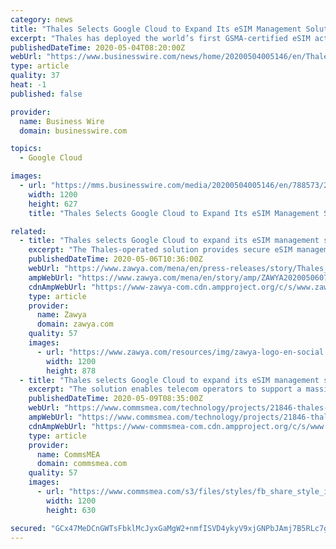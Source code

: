 ```yaml
---
category: news
title: "Thales Selects Google Cloud to Expand Its eSIM Management Solution"
excerpt: "Thales has deployed the world’s first GSMA-certified eSIM activation solution on Google Cloud. This solution will offer telecom operators secure and h"
publishedDateTime: 2020-05-04T08:20:00Z
webUrl: "https://www.businesswire.com/news/home/20200504005146/en/Thales-Selects-Google-Cloud-Expand-eSIM-Management"
type: article
quality: 37
heat: -1
published: false

provider:
  name: Business Wire
  domain: businesswire.com

topics:
  - Google Cloud

images:
  - url: "https://mms.businesswire.com/media/20200504005146/en/788573/23/thales+graphic.jpg"
    width: 1200
    height: 627
    title: "Thales Selects Google Cloud to Expand Its eSIM Management Solution"

related:
  - title: "Thales selects Google Cloud to expand its eSIM management solution"
    excerpt: "The Thales-operated solution provides secure eSIM management services and provides compliance with data protection and privacy requirements."
    publishedDateTime: 2020-05-06T10:36:00Z
    webUrl: "https://www.zawya.com/mena/en/press-releases/story/Thales_selects_Google_Cloud_to_expand_its_eSIM_management_solution-ZAWYA20200506073300/"
    ampWebUrl: "https://www.zawya.com/mena/en/story/amp/ZAWYA20200506073300/"
    cdnAmpWebUrl: "https://www-zawya-com.cdn.ampproject.org/c/s/www.zawya.com/mena/en/story/amp/ZAWYA20200506073300/"
    type: article
    provider:
      name: Zawya
      domain: zawya.com
    quality: 57
    images:
      - url: "https://www.zawya.com/resources/img/zawya-logo-en-social.png"
        width: 1200
        height: 878
  - title: "Thales selects Google Cloud to expand its eSIM management solution"
    excerpt: "The solution enables telecom operators to support a massive global increase in the volume of embedded mobile subscriptions"
    publishedDateTime: 2020-05-09T08:35:00Z
    webUrl: "https://www.commsmea.com/technology/projects/21846-thales-selects-google-cloud-to-expand-its-esim-management-solution"
    ampWebUrl: "https://www.commsmea.com/technology/projects/21846-thales-selects-google-cloud-to-expand-its-esim-management-solution?amp"
    cdnAmpWebUrl: "https://www-commsmea-com.cdn.ampproject.org/c/s/www.commsmea.com/technology/projects/21846-thales-selects-google-cloud-to-expand-its-esim-management-solution?amp"
    type: article
    provider:
      name: CommsMEA
      domain: commsmea.com
    quality: 57
    images:
      - url: "https://www.commsmea.com/s3/files/styles/fb_share_style_image/public/images/2018/03/18/cloud.jpg?itok=9r6PeJ9k"
        width: 1200
        height: 630

secured: "GCx47MeDCnGWTsFbklMcJyxGaMgW2+nmfISVD4ykyV9xjGNPbJAmj7B5RLc7g9QL6hicQ3duaJ8WL7mjcYo3s1EVKRrQJ0Xhpea69C6UzsY3QfOT9j/G7jIgN5bL8smCsk3xT6/XYU9zR6cyAMblefeoQPCGVtG4hBPNs8LasA9o5qnYDFTNSQ75R/R/sIpegIMIIyCtMLFlvTpGSWTiUj9OdQV5yQjdSwSMDhw44Yiyt4Tr9H0Rdd+EXzU70n+iJI1mGjler3rCAyrgQagVKevX3rwvzP2hjwy9LxKIfvxOzIcvi96nBhsZlw1VnGY8Zsg/4VcbWtVFmcddemg8kxpwKkg+Va8uK+xxEq1SkPUHlhlz4xkjShc2ETeUft/vtKzFR3UfkrWuxRgvbyAmwko8ZCJOTxl1QcCEkC34LGngI72+j6YBnJ69SOqp168lxuc4Oul687sDjrDvVFX8nA60H4iOasDlU3+jzJIfPRM=;ekvgfKbuewQrj6/aeNyfUw=="
---
```


